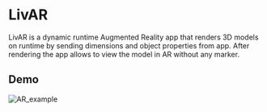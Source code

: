 # LivAR

LivAR is a dynamic runtime Augmented Reality app that renders 3D models on runtime by sending dimensions and object properties from app. After rendering the app allows to view the model in AR without any marker.  


## Demo
![AR_example](https://user-images.githubusercontent.com/67890377/123907554-bc72eb80-d993-11eb-9479-8c4b28b47f92.gif)
